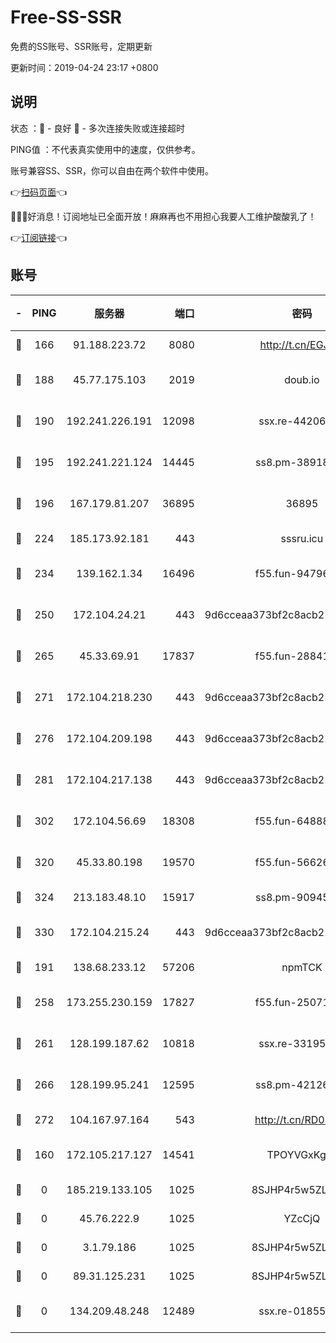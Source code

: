 # Free-SS-SSR

免费的SS账号、SSR账号，定期更新

更新时间：2019-04-24 23:17 +0800

## 说明

状态     ：🙂 - 良好 🙁 - 多次连接失败或连接超时

PING值   ：不代表真实使用中的速度，仅供参考。

账号兼容SS、SSR，你可以自由在两个软件中使用。

👉[扫码页面](https://liesauer.github.io/Free-SS-SSR/)👈

🎉🎉🎉好消息！订阅地址已全面开放！麻麻再也不用担心我要人工维护酸酸乳了！

👉[订阅链接](https://www.liesauer.net/yogurt/subscribe?ACCESS_TOKEN=DAYxR3mMaZAsaqUb)👈

## 账号

|-|PING|服务器|端口|密码|加密方式|区域|
|:----:|:----:|:-----:|-----:|:----:|:----:|:----:|
|🙂|166|91.188.223.72|8080|http://t.cn/EGJIyrl|rc4-md5|RU|
|🙂|188|45.77.175.103|2019|doub.io|aes-128-ctr|SG|
|🙂|190|192.241.226.191|12098|ssx.re-44206832|aes-256-cfb|US|
|🙂|195|192.241.221.124|14445|ss8.pm-38918413|aes-256-cfb|US|
|🙂|196|167.179.81.207|36895|36895|aes-256-cfb|JP|
|🙂|224|185.173.92.181|443|sssru.icu|rc4-md5|RU|
|🙂|234|139.162.1.34|16496|f55.fun-94796215|aes-256-cfb|SG|
|🙂|250|172.104.24.21|443|9d6cceaa373bf2c8acb22e60b6a58be6|aes-256-cfb|US|
|🙂|265|45.33.69.91|17837|f55.fun-28841956|aes-256-cfb|US|
|🙂|271|172.104.218.230|443|9d6cceaa373bf2c8acb22e60b6a58be6|aes-256-cfb|US|
|🙂|276|172.104.209.198|443|9d6cceaa373bf2c8acb22e60b6a58be6|aes-256-cfb|US|
|🙂|281|172.104.217.138|443|9d6cceaa373bf2c8acb22e60b6a58be6|aes-256-cfb|US|
|🙂|302|172.104.56.69|18308|f55.fun-64888245|aes-256-cfb|SG|
|🙂|320|45.33.80.198|19570|f55.fun-56626580|aes-256-cfb|US|
|🙂|324|213.183.48.10|15917|ss8.pm-90945593|rc4-md5|RU|
|🙂|330|172.104.215.24|443|9d6cceaa373bf2c8acb22e60b6a58be6|aes-256-cfb|US|
|🙂|191|138.68.233.12|57206|npmTCK|rc4-md5|US|
|🙂|258|173.255.230.159|17827|f55.fun-25071722|aes-256-cfb|US|
|🙂|261|128.199.187.62|10818|ssx.re-33195748|aes-256-cfb|SG|
|🙂|266|128.199.95.241|12595|ss8.pm-42126640|aes-256-cfb|SG|
|🙂|272|104.167.97.164|543|http://t.cn/RD0D7sx|rc4-md5|CA|
|🙁|160|172.105.217.127|14541|TPOYVGxKglpi|aes-256-cfb|JP|
|🙁|0|185.219.133.105|1025|8SJHP4r5w5ZLCxpB|rc4-md5|TR|
|🙁|0|45.76.222.9|1025|YZcCjQ|rc4-md5|JP|
|🙁|0|3.1.79.186|1025|8SJHP4r5w5ZLCxpB|rc4-md5|SG|
|🙁|0|89.31.125.231|1025|8SJHP4r5w5ZLCxpB|rc4-md5|JP|
|🙁|0|134.209.48.248|12489|ssx.re-01855280|aes-256-cfb|US|
